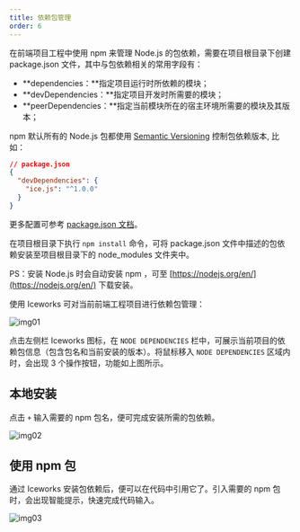 ```yaml
---
title: 依赖包管理
order: 6
---
```


在前端项目工程中使用 npm 来管理 Node.js 的包依赖，需要在项目根目录下创建 package.json 文件，其中与包依赖相关的常用字段有：

* **dependencies：**指定项目运行时所依赖的模块；
* **devDependencies：**指定项目开发时所需要的模块；
* **peerDependencies：**指定当前模块所在的宿主环境所需要的模块及其版本；

npm 默认所有的 Node.js 包都使用 [Semantic Versioning](https://docs.npmjs.com/about-semantic-versioning) 控制包依赖版本, 比如：

```json
// package.json
{
  "devDependencies": {
    "ice.js": "^1.0.0"
  }
}
```

更多配置可参考 [package.json 文档](https://docs.npmjs.com/creating-a-package-json-file)。

在项目根目录下执行 `npm install` 命令，可将 package.json 文件中描述的包依赖安装至项目根目录下的 node_modules 文件夹中。

PS：安装 Node.js 时会自动安装 npm ，可至 [https://nodejs.org/en/](https://nodejs.org/en/) 下载安装。

使用 Iceworks 可对当前前端工程项目进行依赖包管理：

![img01](https://img.alicdn.com/tfs/TB1VXJ1hlFR4u4jSZFPXXanzFXa-2880-1662.png)

点击左侧栏 Iceworks 图标，在 `NODE DEPENDENCIES` 栏中，可展示当前项目的依赖包信息（包含包名和当前安装的版本）。将鼠标移入 `NODE DEPENDENCIES` 区域内时，会出现 3 个操作按钮，功能如上图所示。

## 本地安装

点击 `+` 输入需要的 npm 包名，便可完成安装所需的包依赖。

![img02](https://img.alicdn.com/tfs/TB1iSB1hlFR4u4jSZFPXXanzFXa-2880-1662.png)

## 使用 npm 包

通过 Iceworks 安装包依赖后，便可以在代码中引用它了。引入需要的 npm 包时，会出现智能提示，快速完成代码输入。

![img03](https://img.alicdn.com/tfs/TB1LZqvjz39YK4jSZPcXXXrUFXa-2880-1662.png)
